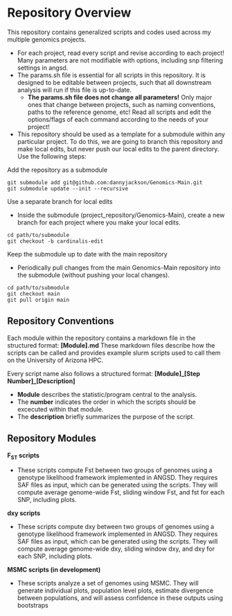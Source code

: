 # Repository Overview 
This repository contains generalized scripts and codes used across my multiple genomics projects.
 - For each project, read every script and revise according to each project! Many parameters are not modifiable with options, including snp filtering settings in angsd.
 - The params.sh file is essential for all scripts in this repository. It is designed to be editable between projects, such that all downstream analysis will run if this file is up-to-date.
   - **The params.sh file does not change all parameters!** Only major ones that change between projects, such as naming conventions, paths to the reference genome, etc! Read all scripts and edit the options/flags of each command according to the needs of your project!
 - This repository should be used as a template for a submodule within any particular project. To do this, we are going to branch this repository and make local edits, but never push our local edits to the parent directory. Use the following steps:

Add the repository as a submodule
```
git submodule add git@github.com:dannyjackson/Genomics-Main.git
git submodule update --init --recursive
```
Use a separate branch for local edits
   - Inside the submodule (project_repository/Genomics-Main), create a new branch for each project where you make your local edits.
```
cd path/to/submodule
git checkout -b cardinalis-edit
```
Keep the submodule up to date with the main repository
   - Periodically pull changes from the main Genomics-Main repository into the submodule (without pushing your local changes).
```
cd path/to/submodule
git checkout main
git pull origin main
```
## Repository Conventions
Each module within the repository contains a markdown file in the structured format: **[Module].md** These markdown files describe how the scripts can be called and provides example slurm scripts used to call them on the University of Arizona HPC. 


Every script name also follows a structured format:
**[Module]\_[Step Number]_[Description]**

   - **Module** describes the statistic/program central to the analysis.
   - The **number** indicates the order in which the scripts should be excecuted within that module.
   - The **description** briefly summarizes the purpose of the script.


## Repository Modules

**F<sub>ST</sub> scripts**  
   - These scripts compute Fst between two groups of genomes using a genotype likelihood framework implemented in ANGSD. They requires SAF files as input, which can be generated using the <scriptname> scripts. They will compute average genome-wide Fst, sliding window Fst, and fst for each SNP, including plots. 

**dxy scripts**  
   - These scripts compute dxy between two groups of genomes using a genotype likelihood framework implemented in ANGSD. They requires SAF files as input, which can be generated using the <scriptname> scripts. They will compute average genome-wide dxy, sliding window dxy, and dxy for each SNP, including plots.

**MSMC scripts (in development)**  
   - These scripts analyze a set of genomes using MSMC. They will generate individual plots, population level plots, estimate divergence between populations, and will assess confidence in these outputs using bootstraps


